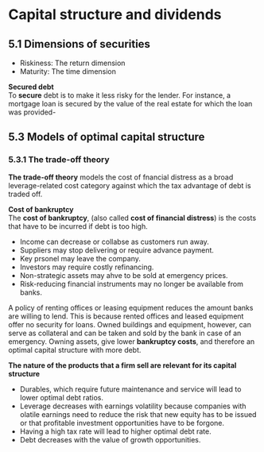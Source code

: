 # Capital structure and dividends

## 5.1 Dimensions of securities

- Riskiness: The return dimension
- Maturity: The time dimension

**Secured debt**\
To **secure** debt is to make it less risky for the lender. For instance, a mortgage loan is secured by the value of the real estate for which the loan was provided-

## 5.3 Models of optimal capital structure

### 5.3.1 The trade-off theory
**The trade-off theory** models the cost of fnancial distress as a broad leverage-related cost category against which the tax advantage of debt is traded off.

**Cost of bankruptcy**\
The **cost of bankruptcy**, (also called **cost of financial distress**) is the costs that have to be incurred if debt is too high.
- Income can decrease or collabse as customers run away.
- Suppliers may stop delivering or require advance payment.
- Key prsonel may leave the company.
- Investors may require costly refinancing.
- Non-strategic assets may ahve to be sold at emergency prices.
- Risk-reducing financial instruments may no longer be available from banks.

A policy of renting offices or leasing equipment reduces the amount banks are willing to lend. This is because rented offices and leased equipment offer no security for loans. Owned buildings and equipment, however, can serve as collateral and can be taken and sold by the bank in case of an emergency. Owning assets, give lower **bankruptcy costs**, and therefore an optimal capital structure with more debt.

**The nature of the products that a firm sell are relevant for its capital structure**
- Durables, which require future maintenance and service will lead to lower optimal debt ratios.
- Leverage decreases with earnings volatility because companies with olatile earnings need to reduce the risk that new equity has to be issued or that profitable investment opportunities have to be forgone.
- Having a high tax rate will lead to higher optimal debt rate.
- Debt decreases with the value of growth opportunities.